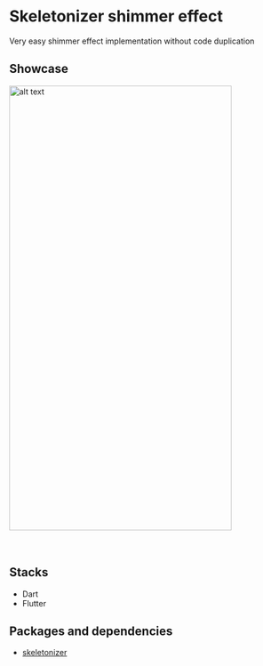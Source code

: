 
# Skeletonizer shimmer effect

Very easy shimmer effect implementation without code duplication


## Showcase

<img src="https://github.com/alxayeed/skeletonizer-shimmer/blob/main/ss/demo.gif" alt="alt text" width="400" height="800">

<br/>

</br>
</br>

## Stacks

- Dart
- Flutter

## Packages and dependencies

- [skeletonizer](https://pub.dev/packages/skeletonizer)

</br>

